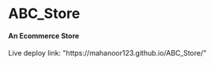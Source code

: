 <h1>ABC_Store</h1>
<h4>An Ecommerce Store</h4>
<p>Live deploy link: "https://mahanoor123.github.io/ABC_Store/"</p>
